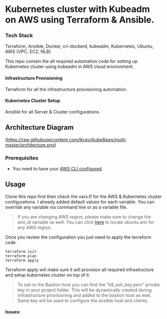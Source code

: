 # Kubernetes cluster with Kubeadm on AWS using Terraform & Ansible.

### Tech Stack
Terraform, Ansible, Docker, cri-dockerd, kubeadm, Kubernetes, Ubuntu, AWS {VPC, EC2, NLB}

This repo contain the all required automation code for setting up Kubernetes cluster using kubeadm in AWS cloud environment.

#### Infrastructure Provisioning
Terraform for all the infrastructure provisioning automation.

#### Kubernetes Cluster Setup 
Ansible for all Server & Cluster configurations.

## Architecture Diagram
(https://raw.githubusercontent.com/lkravi/kube8aws/multi-master/architecture.png)


### Prerequisites
* You need to have your [AWS CLI configured](https://docs.aws.amazon.com/cli/latest/userguide/cli-configure-quickstart.html). 

## Usage

Clone this repo first then check the vars.tf for the AWS & Kubernetes cluster configurations. I already added default values for each variable. You can override any variable via command line or as a variable file.

> If you are changing AWS region, please make sure to change the ami_id variable as well. You can click [here](https://cloud-images.ubuntu.com/locator/ec2/) to locate ubuntu ami for any AWS region.

Once you review the configuration you just need to apply the terraform code.

    terraform init
    terraform plan 
    terraform apply

Terraform apply will make sure it will provision all required infrastructure and setup kubernetes cluster on top of it.

> To ssh to the Bastion host you can find the "k8_ssh_key.pem" private key in your project folder. This will be dynamically created during infrastructure provisioning and added to the bastion host as well. Same key will be used to configure the ansible host and clients.


#### Issues:

